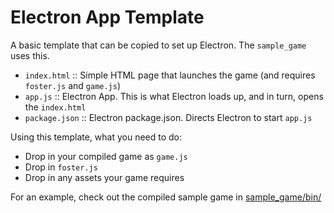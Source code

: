 # Electron App Template
A basic template that can be copied to set up Electron. The `sample_game` uses this.

 - `index.html` :: Simple HTML page that launches the game (and requires `foster.js` and `game.js`)
 - `app.js` :: Electron App. This is what Electron loads up, and in turn, opens the `index.html`
 - `package.json` :: Electron package.json. Directs Electron to start `app.js`

Using this template, what you need to do:
 - Drop in your compiled game as `game.js`
 - Drop in `foster.js`
 - Drop in any assets your game requires

For an example, check out the compiled sample game in [sample_game/bin/](https://github.com/Drazzke/foster/tree/master/sample_game/bin)
